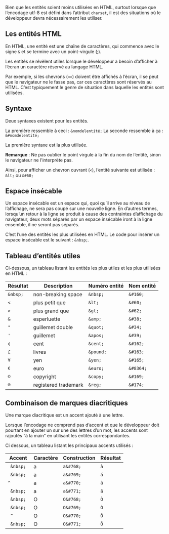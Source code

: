 Bien que les entités soient moins utilisées en HTML, surtout lorsque que l’encodage utf-8 est défini dans l’attribut ```charset```, il est des situations où le développeur devra nécessairement les utiliser.

## Les entités HTML

En HTML, une entité est une chaîne de caractères, qui commence avec le signe ```&``` et se termine avec un point-virgule (;).

Les entités se révèlent utiles lorsque le développeur a besoin d’afficher à l’écran un caractère réservé au langage HTML.

Par exemple, si les chevrons (```<>```) doivent être affichés à l’écran, il se peut que le navigateur ne le fasse pas, car ces caractères sont réservés au HTML. C’est typiquement le genre de situation dans laquelle les entités sont utilisées.

## Syntaxe

Deux syntaxes existent pour les entités.

La première ressemble à ceci : ```&nomdelentité;```
La seconde ressemble à ça : ```&#nomdelentité;```

La première syntaxe est la plus utilisée.

__Remarque__ : Ne pas oublier le point virgule à la fin du nom de l’entité, sinon le navigateur ne l'interprète pas.

Ainsi, pour afficher un chevron ouvrant (```<```), l’entité suivante est utilisée : ```&lt;``` ou ```&#60;```

## Espace insécable

Un espace insécable est un espace qui, quoi qu’il arrive au niveau de l’affichage, ne sera pas coupé sur une nouvelle ligne. En d’autres termes, lorsqu’un retour à la ligne se produit à cause des contraintes d’affichage du navigateur, deux mots séparés par un espace insécable iront à la ligne ensemble, il ne seront pas séparés.

C’est l’une des entités les plus utilisées en HTML. Le code pour insérer un espace insécable est le suivant : ```&nbsp;```.

## Tableau d’entités utiles

Ci-dessous, un tableau listant les entités les plus utiles et les plus utilisées en HTML :

| **Résultat**   | **Description** | **Numéro entité** | **Nom entité** |
|----------------| --- | --- | --- |
| ``` &nbsp; ``` | non-breaking space | ```&nbsp;``` | ```&#160;``` |
| ```<```        | plus petit que | ```&lt;``` | ```&#60;``` |
| ```>```        | plus grand que | ```&gt;``` | ```&#62;``` |
| ```&```        | esperluette | ```&amp;``` | ```&#38;``` |
| ```"```        | guillemet double | ```&quot;``` | ```&#34;``` |
| ```'```        | guillemet | ```&apos;``` | ```&#39;``` |
| ```¢```        | cent | ```&cent;``` | ```&#162;``` |
| ```£```        | livres | ```&pound;``` | ```&#163;``` |
| ```¥```        | yen | ```&yen;``` | ```&#165;``` |
| ```€```        | euro | ```&euro;``` | ```&#8364;``` |
| ```©```        | copyright | ```&copy;``` | ```&#169;``` |
| ```®```        | registered trademark | ```&reg;``` | ```&#174;``` |

## Combinaison de marques diacritiques

Une marque diacritique est un accent ajouté à une lettre.

Lorsque l’encodage ne comprend pas d’accent et que le développeur doit pourtant en ajouter un sur une des lettres d’un mot, les accents sont rajoutés “à la main” en utilisant les entités correspondantes.

Ci dessous, un tableau listant les principaux accents utilisés :

| **Accent** | **Caractère** | **Construction** | **Résultat** |
|----------| --- | --- | --- |
| ```  ̀&nbsp;  ``` | a | ```a&#768;``` | ```à``` |
| ```  ́&nbsp;  ``` | a | ```a&#769;``` | ```á``` |
| ``` ^ ``` | a | ```a&#770;``` | ```â``` |
| ```  ̃&nbsp; ``` | a | ```a&#771;``` | ```ã``` |
| ```  ̀&nbsp; ``` | O | ```O&#768;``` | ```Ò``` |
| ```  ́&nbsp; ``` | O | ```O&#769;``` | ```Ó``` |
| ``` ^``` | O | ```O&#770;``` | ```Ô``` |
| ```  ̃&nbsp; ``` | O | ```O&#771;``` | ```Õ``` |